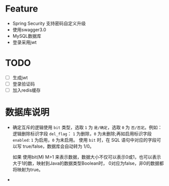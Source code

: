 # Feature

- Spring Security 支持密码自定义升级
- 使用swagger3.0
- MySQL数据库
- 登录采用jwt

# TODO

* [ ] 生成jwt
* [ ] 登录验证码
* [ ] 加入redis缓存

# 数据库说明

- 确定互斥的逻辑使用 `bit` 类型，选取 `1` 为 `是/确定`，选取 `0` 为 `否/否定`。例如：逻辑删除标识字段 `del_flag`：
  `1` 为删除，`0` 为未删除;再如启用标识字段 `enabled`: `1` 为启用，`0` 为未启用。
  使用 `bit` 时，在 SQL 语句中对应的字段可以写 true/false，数据库会自动转为 1/0。

  如果 使用bit(M) M>1 来表示数据，数据大小不仅可以表示0或1，也可以表示大于1的数，映射到Java的数据类型Boolean时，
  0对应为false，非0的数据都将映射为true。

- 

